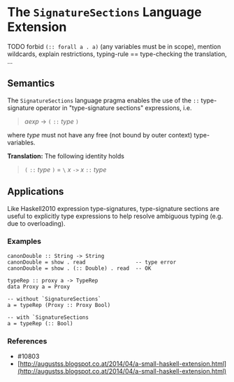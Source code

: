 # The `SignatureSections` Language Extension

TODO forbid `(:: forall a . a)` (any variables must be in scope), mention wildcards, explain restrictions, typing-rule == type-checking the translation, ...

## Semantics



The `SignatureSections` language pragma enables the use of the `::` type-signature operator in "type-signature sections" expressions, i.e.


>
>
> *aexp* → `(` `::` *type* `)`
>
>


where *type* must not have any free (not bound by outer context) type-variables.



**Translation:** The following identity holds


>
>
> `(` `::` *type* `)` = `\` *x* `->` *x* `::` *type*
>
>

## Applications



Like Haskell2010 expression type-signatures, type-signature sections are useful to explicitly type expressions to help resolve ambiguous typing (e.g. due to overloading).


### Examples


```
canonDouble :: String -> String
canonDouble = show . read                -- type error
canonDouble = show . (:: Double) . read  -- OK
```

```
typeRep :: proxy a -> TypeRep
data Proxy a = Proxy

-- without `SignatureSections`
a = typeRep (Proxy :: Proxy Bool)

-- with `SignatureSections
a = typeRep (:: Bool)
```

### References


- #10803
- [http://augustss.blogspot.co.at/2014/04/a-small-haskell-extension.html](http://augustss.blogspot.co.at/2014/04/a-small-haskell-extension.html)
